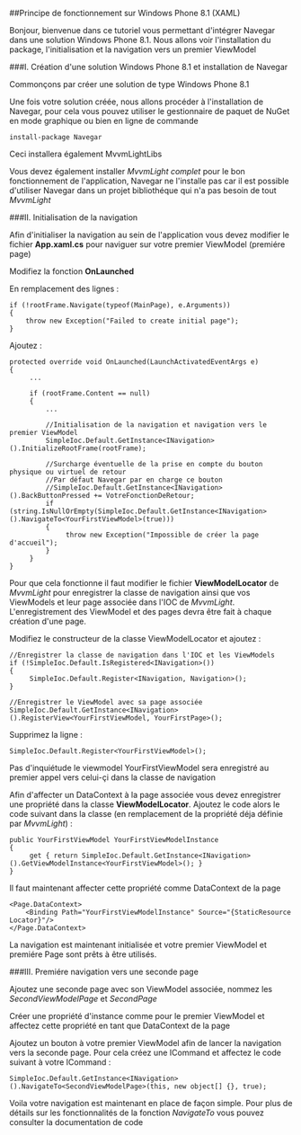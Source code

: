 ##Principe de fonctionnement sur Windows Phone 8.1 (XAML)

Bonjour, bienvenue dans ce tutoriel vous permettant d'intégrer Navegar dans une solution Windows Phone 8.1. Nous allons voir l'installation du package, l'initialisation et la navigation vers un premier ViewModel

###I. Création d'une solution Windows Phone 8.1 et installation de Navegar

Commonçons par créer une solution de type Windows Phone 8.1

Une fois votre solution créée, nous allons procéder à l'installation de Navegar, pour cela vous pouvez utiliser le gestionnaire de paquet de NuGet en mode graphique ou bien en ligne de commande

    install-package Navegar

Ceci installera également MvvmLightLibs

Vous devez également installer *MvvmLight complet* pour le bon fonctionnement de l'application, Navegar ne l'installe pas car il est possible d'utiliser Navegar dans un projet bibliothéque qui n'a pas besoin de tout *MvvmLight*

###II. Initialisation de la navigation

Afin d'initialiser la navigation au sein de l'application vous devez modifier le fichier **App.xaml.cs** pour naviguer sur votre premier ViewModel (premiére page)

Modifiez la fonction **OnLaunched**

En remplacement des lignes :

    if (!rootFrame.Navigate(typeof(MainPage), e.Arguments))
    {
        throw new Exception("Failed to create initial page");
    }

Ajoutez :

    protected override void OnLaunched(LaunchActivatedEventArgs e)
    {
         ...
         
         if (rootFrame.Content == null)
         {
             ...
             
             //Initialisation de la navigation et navigation vers le premier ViewModel
             SimpleIoc.Default.GetInstance<INavigation>().InitializeRootFrame(rootFrame);
             
             //Surcharge éventuelle de la prise en compte du bouton physique ou virtuel de retour
             //Par défaut Navegar par en charge ce bouton
             //SimpleIoc.Default.GetInstance<INavigation>().BackButtonPressed += VotreFonctionDeRetour;
             if (string.IsNullOrEmpty(SimpleIoc.Default.GetInstance<INavigation>().NavigateTo<YourFirstViewModel>(true)))
             {
                  throw new Exception("Impossible de créer la page d'accueil");
             }
         }
    }

Pour que cela fonctionne il faut modifier le fichier **ViewModelLocator** de *MvvmLight* pour enregistrer la classe de navigation ainsi que vos ViewModels et leur page associée dans l'IOC de *MvvmLight*.
L'enregistrement des ViewModel et des pages devra être fait à chaque création d'une page.

Modifiez le constructeur de la classe ViewModelLocator et ajoutez :

    //Enregistrer la classe de navigation dans l'IOC et les ViewModels
    if (!SimpleIoc.Default.IsRegistered<INavigation>())
    {
         SimpleIoc.Default.Register<INavigation, Navigation>();
    }
    
    //Enregistrer le ViewModel avec sa page associée
    SimpleIoc.Default.GetInstance<INavigation>().RegisterView<YourFirstViewModel, YourFirstPage>();

Supprimez la ligne :

    SimpleIoc.Default.Register<YourFirstViewModel>();

Pas d'inquiétude le viewmodel YourFirstViewModel sera enregistré au premier appel vers celui-çi dans la classe de navigation

Afin d'affecter un DataContext à la page associée vous devez enregistrer une propriété dans la classe **ViewModelLocator**. Ajoutez le code alors le code suivant dans la classe (en remplacement de la propriété déja définie par *MvvmLight*) :

    public YourFirstViewModel YourFirstViewModelInstance
    {
         get { return SimpleIoc.Default.GetInstance<INavigation>().GetViewModelInstance<YourFirstViewModel>(); }
    }

Il faut maintenant affecter cette propriété comme DataContext de la page

    <Page.DataContext>
        <Binding Path="YourFirstViewModelInstance" Source="{StaticResource Locator}"/>
    </Page.DataContext>

La navigation est maintenant initialisée et votre premier ViewModel et premiére Page sont prêts à être utilisés.

###III. Premiére navigation vers une seconde page

Ajoutez une seconde page avec son ViewModel associée, nommez les *SecondViewModelPage* et *SecondPage*

Créer une propriété d'instance comme pour le premier ViewModel et affectez cette propriété en tant que DataContext de la page

Ajoutez un bouton à votre premier ViewModel afin de lancer la navigation vers la seconde page. Pour cela créez une ICommand et affectez le code suivant à votre ICommand :

    SimpleIoc.Default.GetInstance<INavigation>().NavigateTo<SecondViewModelPage>(this, new object[] {}, true);

Voila votre navigation est maintenant en place de façon simple. Pour plus de détails sur les fonctionnalités de la fonction *NavigateTo* vous pouvez consulter la documentation de code
